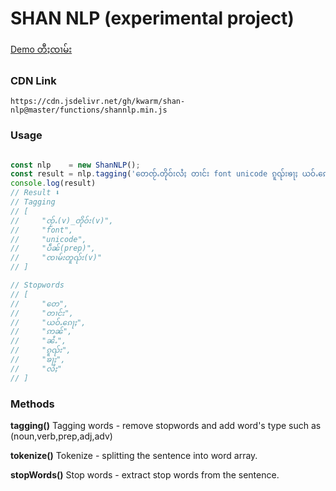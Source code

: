 # SHAN NLP (experimental project)

[Demo တီႈၸၢမ်း](https://shan-nlp.netlify.app)


### CDN Link
```
https://cdn.jsdelivr.net/gh/kwarm/shan-nlp@master/functions/shannlp.min.js
```

### Usage

```javascript

const nlp    = new ShanNLP();
const result = nlp.tagging('တေၸႂ်ႉတိုဝ်းလႆႈ တၢင်း font unicode ၵူၺ်းၶႃႈ ယဝ်ႉၵေႃႈ ဢၼ်ၼႆႉပဵၼ်ဢၼ်ၸၢမ်းတူၺ်းၵူၺ်းၶႃႈ');
console.log(result) 
// Result ⬇ 
// Tagging
// [
//     "ၸႂ်ႉ(v)_တိုဝ်း(v)",
//     "font",
//     "unicode",
//     "ပဵၼ်(prep)",
//     "ၸၢမ်းတူၺ်း(v)"
// ]

// Stopwords
// [
//     "တေ",
//     "တၢင်း",
//     "ယဝ်ႉၵေႃႈ",
//     "ဢၼ်",
//     "ၼႆႉ",
//     "ၵူၺ်း",
//     "ၶႃႈ",
//     "လႆႈ"
// ]

```

### Methods 

**tagging()**
Tagging words - remove stopwords and add word's type such as (noun,verb,prep,adj,adv) 

**tokenize()**
Tokenize - splitting the sentence into word array.

**stopWords()**
Stop words - extract stop words from the sentence.

